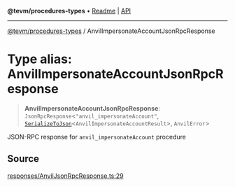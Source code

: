 **@tevm/procedures-types** • [Readme](../README.md) \| [API](../globals.md)

***

[@tevm/procedures-types](../README.md) / AnvilImpersonateAccountJsonRpcResponse

# Type alias: AnvilImpersonateAccountJsonRpcResponse

> **AnvilImpersonateAccountJsonRpcResponse**: `JsonRpcResponse`\<`"anvil_impersonateAccount"`, [`SerializeToJson`](SerializeToJson.md)\<`AnvilImpersonateAccountResult`\>, `AnvilError`\>

JSON-RPC response for `anvil_impersonateAccount` procedure

## Source

[responses/AnvilJsonRpcResponse.ts:29](https://github.com/evmts/tevm-monorepo/blob/main/packages/procedures-types/src/responses/AnvilJsonRpcResponse.ts#L29)
